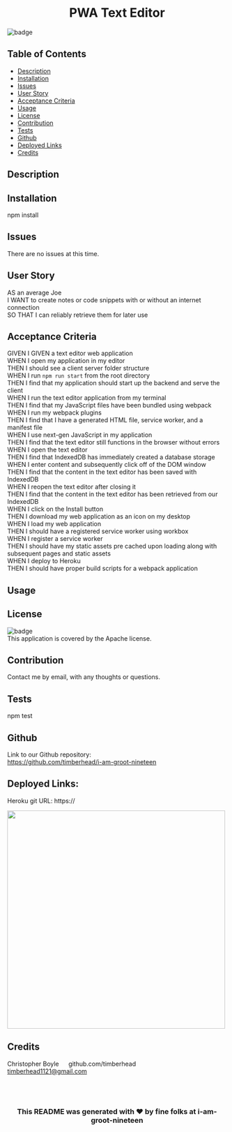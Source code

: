 







<h1 align="center">PWA Text Editor</h1>
  
![badge](https://img.shields.io/badge/license-Apache-blue)<br/>
## Table of Contents
- [Description](#description)
- [Installation](#installation)
- [Issues](#issues)
- [User Story](#user_story)
- [Acceptance Criteria](#acceptance_criteria)
- [Usage](#usage)
- [License](#license)
- [Contribution](#contribution)
- [Tests](#tests)
- [Github](#github)
- [Deployed Links](#deployed_links)
- [Credits](#name#github#email)

## Description



## Installation

npm install

## Issues

There are no issues at this time.

## User Story

AS an average Joe 
<br/>
I WANT to create notes or code snippets with or without an internet connection
<br/>
SO THAT I can reliably retrieve them for later use
<br/>

## Acceptance Criteria

GIVEN I GIVEN a text editor web application
<br/>
WHEN I open my application in my editor
<br/>
THEN I should see a client server folder structure
<br/>
WHEN I run `npm run start` from the root directory
<br/>
THEN I find that my application should start up the backend and serve the client
<br/>
WHEN I run the text editor application from my terminal
<br/>
THEN I find that my JavaScript files have been bundled using webpack
<br/>
WHEN I run my webpack plugins
<br/>
THEN I find that I have a generated HTML file, service worker, and a manifest file
<br/>
WHEN I use next-gen JavaScript in my application
<br/>
THEN I find that the text editor still functions in the browser without errors
<br/>
WHEN I open the text editor
<br/>
THEN I find that IndexedDB has immediately created a database storage
<br/>
WHEN I enter content and subsequently click off of the DOM window
<br/>
THEN I find that the content in the text editor has been saved with IndexedDB
<br/>
WHEN I reopen the text editor after closing it
<br/>
THEN I find that the content in the text editor has been retrieved from our IndexedDB
<br/>
WHEN I click on the Install button
<br/>
THEN I download my web application as an icon on my desktop
<br/>
WHEN I load my web application
<br/>
THEN I should have a registered service worker using workbox
<br/>
WHEN I register a service worker
<br/>
THEN I should have my static assets pre cached upon loading along with subsequent pages and static assets
<br/>
WHEN I deploy to Heroku
<br/>
THEN I should have proper build scripts for a webpack application
<br/>

## Usage



## License

![badge](https://img.shields.io/badge/license-Apache-blue)
<br />
This application is covered by the Apache license.

## Contribution

Contact me by email, with any thoughts or questions.

## Tests

npm test

## Github

Link to our Github repository:
<br/>
https://github.com/timberhead/i-am-groot-nineteen

## Deployed Links:

Heroku git URL: https://

<img src="./public/img/" alt="" width="500"/>

## Credits


Christopher Boyle&nbsp;&nbsp;&emsp;github.com/timberhead&nbsp;&nbsp;&nbsp;&emsp;&emsp;&emsp;timberhead1121@gmail.com
<br/>
<br/>
<br/>
<br/>

<h3 align="center">This README was generated with ❤️ by fine folks at i-am-groot-nineteen</h3>
